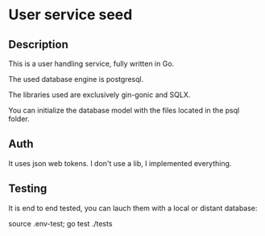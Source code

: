 # User service seed

## Description

This is a user handling service, fully written in Go.

The used database engine is postgresql.

The libraries used are exclusively gin-gonic and SQLX.

You can initialize the database model with the files located in the psql folder.

## Auth

It uses json web tokens. I don't use a lib, I implemented everything.

## Testing

It is end to end tested, you can lauch them with a local or distant database:

source .env-test; go test ./tests
